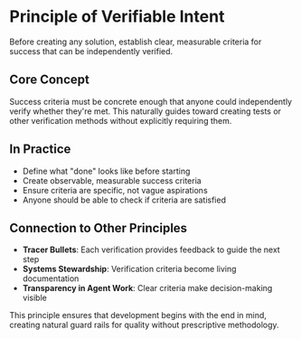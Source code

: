 # Principle of Verifiable Intent

Before creating any solution, establish clear, measurable criteria for success that can be independently verified.

## Core Concept
Success criteria must be concrete enough that anyone could independently verify whether they're met. This naturally guides toward creating tests or other verification methods without explicitly requiring them.

## In Practice
- Define what "done" looks like before starting
- Create observable, measurable success criteria
- Ensure criteria are specific, not vague aspirations
- Anyone should be able to check if criteria are satisfied

## Connection to Other Principles
- **Tracer Bullets**: Each verification provides feedback to guide the next step
- **Systems Stewardship**: Verification criteria become living documentation
- **Transparency in Agent Work**: Clear criteria make decision-making visible

This principle ensures that development begins with the end in mind, creating natural guard rails for quality without prescriptive methodology.